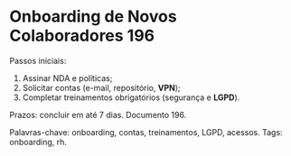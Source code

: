 # Onboarding de Novos Colaboradores 196

Passos iniciais:
1. Assinar NDA e políticas;
2. Solicitar contas (e-mail, repositório, **VPN**);
3. Completar treinamentos obrigatórios (segurança e **LGPD**).

Prazos: concluir em até 7 dias. Documento 196.

Palavras-chave: onboarding, contas, treinamentos, LGPD, acessos.
Tags: onboarding, rh.
